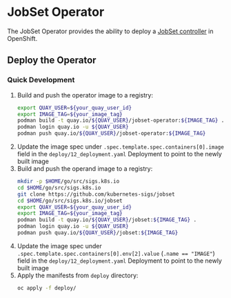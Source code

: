 # JobSet Operator

The JobSet Operator provides the ability to deploy a
[JobSet controller](https://github.com/kubernetes-sigs/jobset) in OpenShift.

## Deploy the Operator

### Quick Development

1. Build and push the operator image to a registry:
   ```sh
   export QUAY_USER=${your_quay_user_id}
   export IMAGE_TAG=${your_image_tag}
   podman build -t quay.io/${QUAY_USER}/jobset-operator:${IMAGE_TAG} .
   podman login quay.io -u ${QUAY_USER}
   podman push quay.io/${QUAY_USER}/jobset-operator:${IMAGE_TAG}
   ```
2. Update the image spec under `.spec.template.spec.containers[0].image` field in the `deploy/12_deployment.yaml` Deployment to point to the newly built image
3. Build and push the operand image to a registry:
   ```sh
   mkdir -p $HOME/go/src/sigs.k8s.io
   cd $HOME/go/src/sigs.k8s.io
   git clone https://github.com/kubernetes-sigs/jobset
   cd $HOME/go/src/sigs.k8s.io/jobset
   export QUAY_USER=${your_quay_user_id}
   export IMAGE_TAG=${your_image_tag}
   podman build -t quay.io/${QUAY_USER}/jobset:${IMAGE_TAG} .
   podman login quay.io -u ${QUAY_USER}
   podman push quay.io/${QUAY_USER}/jobset:${IMAGE_TAG}
   ```
4. Update the image spec under `.spec.template.spec.containers[0].env[2].value` (`.name == "IMAGE"`) field in the `deploy/12_deployment.yaml` Deployment to point to the newly built image
5. Apply the manifests from `deploy` directory:
   ```sh
   oc apply -f deploy/
   ```
